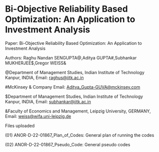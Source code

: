 # Bi-Objective Reliability Based Optimization: An Application to Investment Analysis

Paper: Bi-Objective Reliability Based Optimization: An Application to Investment Analysis

Authors: Raghu Nandan SENGUPTA@,Aditya GUPTA#,Subhankar MUKHERJEE$,Gregor WEISS&

@Department of Management Studies, Indian Institute of Technology Kanpur, INDIA, Email: raghus@iitk.ac.in

#McKinsey & Company Email: Aditya_Gupta-GUVA@mckinsey.com

$Department of Management Studies, Indian Institute of Technology Kanpur, INDIA, Email: subhankar@iitk.ac.in

&Faculty of Economics and Management, Leipzig University, GERMANY, Email: weiss@wifa.uni-leipzig.de

Files uploaded

(01) ANOR-D-22-01867_Plan_of_Codes: General plan of running the codes

(02) ANOR-D-22-01867_Pseudo_Code: General pseudo codes
